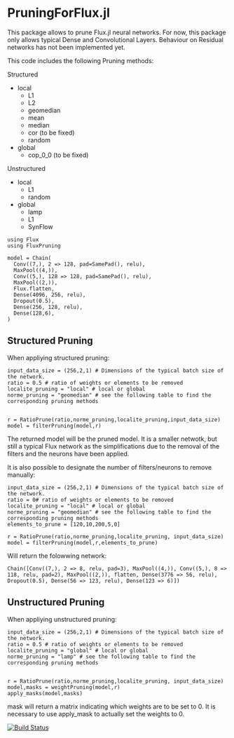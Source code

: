 # PruningForFlux.jl

This package allows to prune Flux.jl neural networks. 
For now, this package only allows typical Dense and Convolutional Layers. Behaviour on Residual networks has not been implemented yet. 

This code includes the following Pruning methods: 


Structured

- local
  - L1
  - L2
  - geomedian
  - mean
  - median
  - cor (to be fixed)
  - random
- global
  - cop_0_0 (to be fixed)

Unstructured

- local
  - L1
  - random 
- global
  - lamp
  - L1
  - SynFlow


``` 
using Flux
using FluxPruning

model = Chain(
  Conv((7,), 2 => 128, pad=SamePad(), relu),
  MaxPool((4,)),
  Conv((5,), 128 => 128, pad=SamePad(), relu),
  MaxPool((2,)),
  Flux.flatten,
  Dense(4096, 256, relu), 
  Dropout(0.5),
  Dense(256, 128, relu),
  Dense(128,6),
)
```

## Structured Pruning
When appliying structured pruning: 
```
input_data_size = (256,2,1) # Dimensions of the typical batch size of the network.
ratio = 0.5 # ratio of weights or elements to be removed
localite_pruning = "local" # local or global
norme_pruning = "geomedian" # see the following table to find the corresponding pruning methods 


r = RatioPrune(ratio,norme_pruning,localite_pruning,input_data_size)
model = filterPruning(model,r)
```

The returned model will be the pruned model. It is a smaller netwotk, but still a typical Flux network as the simplifications due to the removal of the filters and the neurons have been applied. 



It is also possible to designate the number of filters/neurons to remove manually: 

```
input_data_size = (256,2,1) # Dimensions of the typical batch size of the network.
ratio = 0# ratio of weights or elements to be removed
localite_pruning = "local" # local or global
norme_pruning = "geomedian" # see the following table to find the corresponding pruning methods 
elements_to_prune = [120,10,200,5,0]

r = RatioPrune(ratio,norme_pruning,localite_pruning, input_data_size)
model = filterPruning(model,r,elements_to_prune)
```
Will return the folowwing network: 

```
Chain([Conv((7,), 2 => 8, relu, pad=3), MaxPool((4,)), Conv((5,), 8 => 118, relu, pad=2), MaxPool((2,)), flatten, Dense(3776 => 56, relu), Dropout(0.5), Dense(56 => 123, relu), Dense(123 => 6)])

```

## Unstructured Pruning
When appliying unstructured pruning:

```
input_data_size = (256,2,1) # Dimensions of the typical batch size of the network.
ratio = 0.5 # ratio of weights or elements to be removed
localite_pruning = "global" # local or global
norme_pruning = "lamp" # see the following table to find the corresponding pruning methods 


r = RatioPrune(ratio,norme_pruning,localite_pruning, input_data_size)
model,masks = weightPruning(model,r)
apply_masks(model,masks)
```

mask will return a matrix indicating which weights are to be set to 0. It is necessary to use apply_mask to actually set the weights to 0. 




[![Build Status](https://github.com/EBothereau/FluxPruning/actions/workflows/CI.yml/badge.svg?branch=main)](https://github.com/EBothereau/FluxPruning/actions/workflows/CI.yml?query=branch%3Amain)
